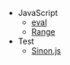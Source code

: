 * JavaScript
    * [eval](JavaScript/eval.md)
    * [Range](JavaScript/Range.md)
* Test
    * [Sinon.js](Test/Sinon.md)
